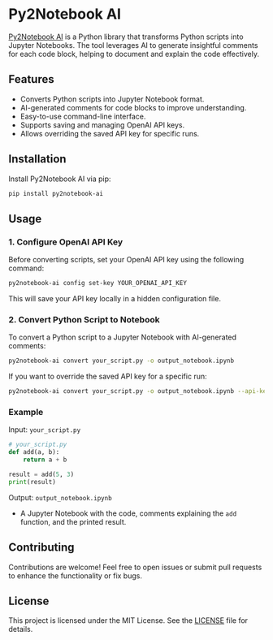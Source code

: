 # Py2Notebook AI

[Py2Notebook AI](https://pypi.org/project/py2notebook-ai/0.1.0/) is a Python library that transforms Python scripts into Jupyter Notebooks. The tool leverages AI to generate insightful comments for each code block, helping to document and explain the code effectively.

## Features
- Converts Python scripts into Jupyter Notebook format.
- AI-generated comments for code blocks to improve understanding.
- Easy-to-use command-line interface.
- Supports saving and managing OpenAI API keys.
- Allows overriding the saved API key for specific runs.

## Installation
Install Py2Notebook AI via pip:
```bash
pip install py2notebook-ai
```

## Usage
### 1. Configure OpenAI API Key
Before converting scripts, set your OpenAI API key using the following command:
```bash
py2notebook-ai config set-key YOUR_OPENAI_API_KEY
```
This will save your API key locally in a hidden configuration file.

### 2. Convert Python Script to Notebook
To convert a Python script to a Jupyter Notebook with AI-generated comments:
```bash
py2notebook-ai convert your_script.py -o output_notebook.ipynb
```
If you want to override the saved API key for a specific run:
```bash
py2notebook-ai convert your_script.py -o output_notebook.ipynb --api-key YOUR_API_KEY
```

### Example
Input: `your_script.py`
```python
# your_script.py
def add(a, b):
    return a + b

result = add(5, 3)
print(result)
```

Output: `output_notebook.ipynb`
- A Jupyter Notebook with the code, comments explaining the `add` function, and the printed result.

## Contributing
Contributions are welcome! Feel free to open issues or submit pull requests to enhance the functionality or fix bugs.

## License
This project is licensed under the MIT License. See the [LICENSE](LICENSE) file for details.

